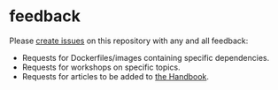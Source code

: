# feedback

Please [create issues](https://github.com/boothresearch/feedback/issues/new) on this repository with any and all feedback:

 - Requests for Dockerfiles/images containing specific dependencies.
 - Requests for workshops on specific topics.
 - Requests for articles to be added to [the Handbook](https://handbook.booth.school/).
